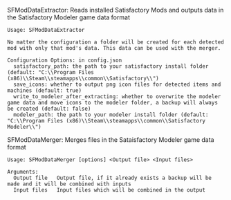 SFModDataExtractor: Reads installed Satisfactory Mods and outputs data in the Satisfactory Modeler game data format
```
Usage: SFModDataExtractor

No matter the configuration a folder will be created for each detected mod with only that mod's data. This data can be used with the merger.

Configuration Options: in config.json
  satisfactory_path: the path to your satisfactory install folder (default: "C:\\Program Files (x86)\\Steam\\steamapps\\common\\Satisfactory\\")
  save_icons: whether to output png icon files for detected items and machines (default: true)
  write_to_modeler_after_extracting: whether to overwrite the modeler game data and move icons to the modeler folder, a backup will always be created (default: false)
  modeler_path: the path to your modeler install folder (default: "C:\\Program Files (x86)\\Steam\\steamapps\\common\\Satisfactory Modeler\\")
```

SFModDataMerger: Merges files in the Sataisfactory Modeler game data format
```
Usage: SFModDataMerger [options] <Output file> <Input files>

Arguments:
  Output file   Output file, if it already exists a backup will be made and it will be combined with inputs
  Input files   Input files which will be combined in the output
```